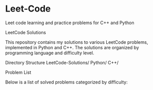# Leet-Code
Leet code learning and practice problems for C++ and Python

LeetCode Solutions

This repository contains my solutions to various LeetCode problems, implemented in Python and C++. The solutions are organized by programming language and difficulty level.

Directory Structure
LeetCode-Solutions/
Python/
C++/


Problem List

Below is a list of solved problems categorized by difficulty:
